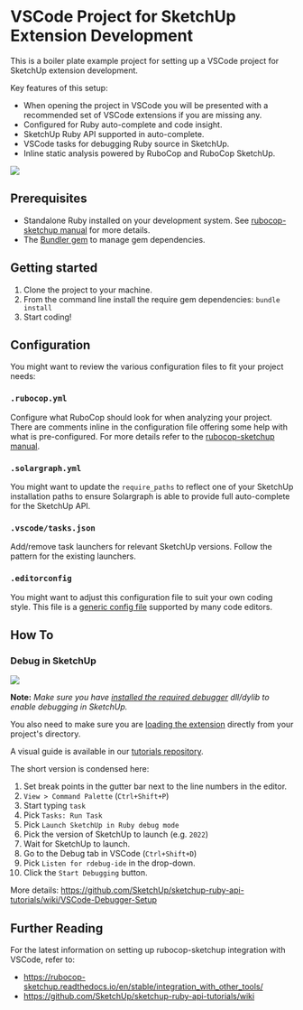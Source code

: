 # VSCode Project for SketchUp Extension Development

This is a boiler plate example project for setting up a VSCode project for SketchUp extension development.

Key features of this setup:

* When opening the project in VSCode you will be presented with a recommended set of VSCode extensions if you are missing any.
* Configured for Ruby auto-complete and code insight.
* SketchUp Ruby API supported in auto-complete.
* VSCode tasks for debugging Ruby source in SketchUp.
* Inline static analysis powered by RuboCop and RuboCop SketchUp.

![](https://github.com/SketchUp/sketchup-ruby-api-tutorials/wiki/images/VSCode/VSCodeSolargraphAutoComplete.png)

## Prerequisites

* Standalone Ruby installed on your development system. See [rubocop-sketchup manual](https://rubocop-sketchup.readthedocs.io/en/stable/installation/) for more details.
* The [Bundler gem](http://bundler.io/) to manage gem dependencies.

## Getting started

1. Clone the project to your machine.
2. From the command line install the require gem dependencies: `bundle install`
3. Start coding!

## Configuration

You might want to review the various configuration files to fit your project needs:

### `.rubocop.yml`

Configure what RuboCop should look for when analyzing your project. There are comments inline in the configuration file offering some help with what is pre-configured. For more details refer to the  [rubocop-sketchup manual](https://rubocop-sketchup.readthedocs.io/en/stable/).

### `.solargraph.yml`

You might want to update the `require_paths` to reflect one of your SketchUp installation paths to ensure Solargraph is able to provide full auto-complete for the SketchUp API.

### `.vscode/tasks.json`

Add/remove task launchers for relevant SketchUp versions. Follow the pattern for the existing launchers.

### `.editorconfig`

You might want to adjust this configuration file to suit your own coding style. This file is a [generic config file](https://editorconfig.org/) supported by many code editors.

## How To

### Debug in SketchUp

![](https://github.com/SketchUp/sketchup-ruby-api-tutorials/wiki/images/VSCode/VSCodeDebugging.gif)

**Note:** _Make sure you have [installed the required debugger](https://github.com/SketchUp/sketchup-ruby-api-tutorials/wiki/VSCode-Debugger-Setup#preparing-sketchup) dll/dylib to enable debugging in SketchUp._

You also need to make sure you are [loading the extension](https://github.com/SketchUp/sketchup-ruby-api-tutorials#loading-directly-from-the-repository) directly from your project's directory.

A visual guide is available in our [tutorials repository](https://code.visualstudio.com/docs/editor/debugging).

The short version is condensed here:

1. Set break points in the gutter bar next to the line numbers in the editor.
2. `View > Command Palette` (`Ctrl+Shift+P`)
3. Start typing `task`
4. Pick `Tasks: Run Task`
5. Pick `Launch SketchUp in Ruby debug mode`
5. Pick the version of SketchUp to launch (e.g. `2022`)
6. Wait for SketchUp to launch.
7. Go to the Debug tab in VSCode (`Ctrl+Shift+D`)
8. Pick `Listen for rdebug-ide` in the drop-down.
9. Click the `Start Debugging` button.

More details: https://github.com/SketchUp/sketchup-ruby-api-tutorials/wiki/VSCode-Debugger-Setup

## Further Reading

For the latest information on setting up rubocop-sketchup integration with VSCode, refer to:

* https://rubocop-sketchup.readthedocs.io/en/stable/integration_with_other_tools/
* https://github.com/SketchUp/sketchup-ruby-api-tutorials/wiki
